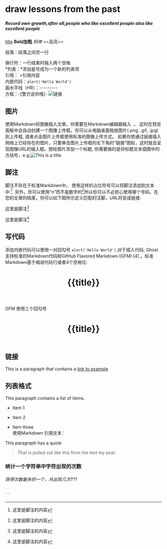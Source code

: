 # draw lessons from the past 
##### Record own growth,after all,people who like excellent people also like excellent people
[title](URL)
**Bold加粗**
*斜体*
==高亮==

段落：段落之间空一行

换行符：一行结束时输入两个空格  
*列表：*添加星号成为一个新的列表项  
引用： >引用内容  
内嵌代码：`alert('Hello World')`  
画水平线（HR）：---------  
方框：-[警方说你哦]-  ![链接]()  

## 图片  
使用Markdown将图像插入文章，你需要在Markdown编辑器输入 ![]() 。 这时在预览面板中会自动创建一个图像上传框。你可以从电脑桌面拖放图片(.png, .gif, .jpg)到上传框, 或者点击图片上传框使用标准的图像上传方式。 如果你想通过链接插入网络上已经存在的图片，只要单击图片上传框的左下角的“链接”图标，这时就会呈现图像URL的输入框。想给图片添加一个标题, 你需要做的是将标题文本插图中的方括号，e.g;![This is a title]().
## 脚注
脚注不存在于标准Markdown中。
使用这样的占位符号可以将脚注添加到文本中:[^1]. 另外，你可以使用“n”而不是数字的[^n]所以你可以不必担心使用哪个号码。在您的文章的结尾，你可以如下图所示定义匹配的注脚，URL将变成链接:  

这里是脚注[^1]
[^1]: 这里是脚注的内容
 
这里是脚注[^n]
[^n]: 这里是脚注的内容
## 写代码  
添加内嵌代码可以使用一对回勾号 `alert('Hello World')`.对于插入代码, Ghost支持标准的Markdown代码和GitHub Flavored Markdown (GFM) [4]  。标准Markdown基于缩进代码行或者4个空格位:

   <header>    
   <h1>{{title}}</h1>
   </header>
GFM 使用三个回勾号  
<header>
    <h1>{{title}}</h1>
</header>
  
## 链接

This is a paragraph that contains a [link to example]()  
## 列表格式

This paragraph contains a list of items.
 
* Item 1
 
* Item 2
 
* Item three  
使用Markdown 引用文本：  

This paragraph has a quote
 
> That is pulled out like this
from the text my post.

### 统计一个字符串中字符出现的次数
###### 获得次数最多的一个，共出现几次???
`   <script>  

    var str = "HelloWorld";   
 
    var dect = [];   //用字典的方式定义空的对象  
 
    for(var i=0; i<str.length; i++){   //遍历字符串中每个字符
 
      if(dect[str[i]] === undefined){     //如果dict对象中不包含当前字母为属性名的成员
   
         dict[str[i]] = 1;                //将强行添加一个当前字母为属性名  初始化为1
     
       }else{
   
         dict[str[i]] += 1;             //否则就是出现过该字母  在属性值的基础之上 +1
     
       }
      
     }
     console.log(dect);
     //利用奥运会跳水比赛记分牌的方式  最大值都会覆盖前面小的值  
     var max, count = 0;              //初始化值
     for(var key in dict){            // 遍历对象dict中每个属性
       if(dict[key] > count){        //属性的属性值 大于 count 的话 
         max = key;
         count = dect[key];
       }
     }
     console.log(dict);  
 </script>`  
